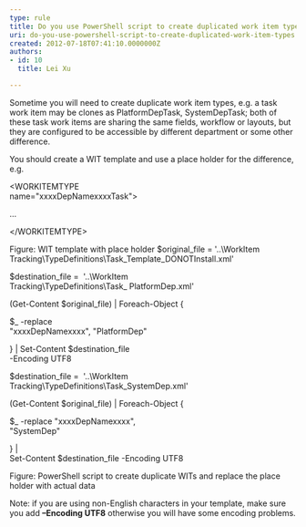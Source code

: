 ```yaml
---
type: rule
title: Do you use PowerShell script to create duplicated work item types?
uri: do-you-use-powershell-script-to-create-duplicated-work-item-types
created: 2012-07-18T07:41:10.0000000Z
authors:
- id: 10
  title: Lei Xu

---
```


 
Sometime you will need to create duplicate work item types, e.g. a task work item may be clones as PlatformDepTask, SystemDepTask; both of these task work items are sharing the same fields, workflow or layouts, but they are configured to be accessible by different department or some other difference.



You should create a WIT template and use a place holder for the difference, e.g.

&lt;WORKITEMTYPE<br>name="xxxxDepNamexxxxTask"&gt;

…

&lt;/WORKITEMTYPE&gt;

Figure: WIT template with place holder
   ​$original\_file = '..\WorkItem<br>Tracking\TypeDefinitions\Task\_Template\_DONOTInstall.xml'


$destination\_file =  '..\WorkItem<br>Tracking\TypeDefinitions\Task\_ PlatformDep.xml'

(Get-Content $original\_file) | Foreach-Object {

$\_ -replace<br>"xxxxDepNamexxxx", "PlatformDep"

} | Set-Content $destination\_file<br>-Encoding UTF8



$destination\_file =  '..\WorkItem<br>Tracking\TypeDefinitions\Task\_SystemDep.xml'

(Get-Content $original\_file) | Foreach-Object {

$\_ -replace "xxxxDepNamexxxx",<br>"SystemDep"

} |<br>Set-Content $destination\_file -Encoding UTF8

Figure: PowerShell script to create duplicate WITs and replace the place holder with actual data



Note: if you are using non-English characters in your template, make sure you add **–Encoding UTF8** otherwise you will have some encoding problems.



